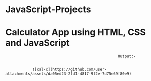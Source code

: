 # JavaScript-Projects
# Calculator App using HTML, CSS and JavaScript


                                                      
                                                      Output:-
                                                      
                                                    
                ![cal-c](https://github.com/user-attachments/assets/da05ed23-2fd1-4817-9f2e-7d75e69f80e9)
